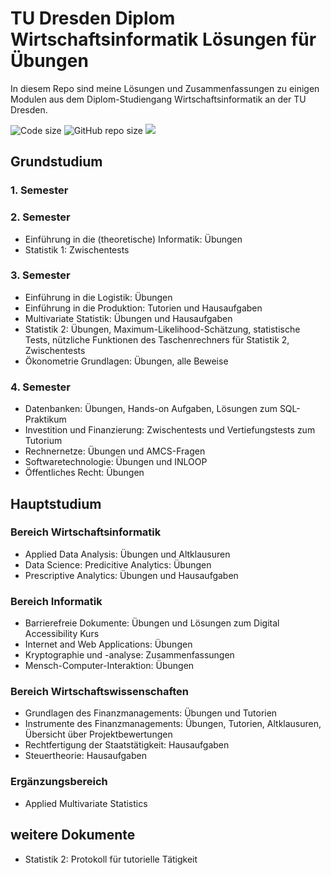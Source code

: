 # TU Dresden Diplom Wirtschaftsinformatik Lösungen für Übungen
In diesem Repo sind meine Lösungen und Zusammenfassungen zu einigen Modulen aus dem Diplom-Studiengang Wirtschaftsinformatik an der TU Dresden.

![Code size](https://img.shields.io/github/languages/code-size/henrydatei/TUD_WIINF_DIPL_Aufgaben.svg)
![GitHub repo size](https://img.shields.io/github/repo-size/henrydatei/TUD_WIINF_DIPL_Aufgaben.svg)
[![](https://tokei.rs/b1/github/henrydatei/TUD_WIINF_DIPL_Aufgaben)](https://github.com/XAMPPRocky/tokei)

## Grundstudium

### 1. Semester

### 2. Semester
- Einführung in die (theoretische) Informatik: Übungen
- Statistik 1: Zwischentests

### 3. Semester
- Einführung in die Logistik: Übungen
- Einführung in die Produktion: Tutorien und Hausaufgaben
- Multivariate Statistik: Übungen und Hausaufgaben
- Statistik 2: Übungen, Maximum-Likelihood-Schätzung, statistische Tests, nützliche Funktionen des Taschenrechners für Statistik 2, Zwischentests
- Ökonometrie Grundlagen: Übungen, alle Beweise

### 4. Semester
- Datenbanken: Übungen, Hands-on Aufgaben, Lösungen zum SQL-Praktikum
- Investition und Finanzierung: Zwischentests und Vertiefungstests zum Tutorium
- Rechnernetze: Übungen und AMCS-Fragen
- Softwaretechnologie: Übungen und INLOOP
- Öffentliches Recht: Übungen

## Hauptstudium

### Bereich Wirtschaftsinformatik
- Applied Data Analysis: Übungen und Altklausuren
- Data Science: Predicitive Analytics: Übungen
- Prescriptive Analytics: Übungen und Hausaufgaben

### Bereich Informatik
- Barrierefreie Dokumente: Übungen und Lösungen zum Digital Accessibility Kurs
- Internet and Web Applications: Übungen
- Kryptographie und -analyse: Zusammenfassungen
- Mensch-Computer-Interaktion: Übungen

### Bereich Wirtschaftswissenschaften
- Grundlagen des Finanzmanagements: Übungen und Tutorien
- Instrumente des Finanzmanagements: Übungen, Tutorien, Altklausuren, Übersicht über Projektbewertungen
- Rechtfertigung der Staatstätigkeit: Hausaufgaben
- Steuertheorie: Hausaufgaben

### Ergänzungsbereich
- Applied Multivariate Statistics


## weitere Dokumente
- Statistik 2: Protokoll für tutorielle Tätigkeit
